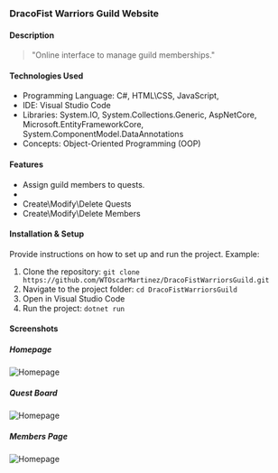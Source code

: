 ### DracoFist Warriors Guild Website

#### Description

> "Online interface to manage guild memberships."

#### Technologies Used

- Programming Language: C#, HTML\CSS, JavaScript, 
- IDE: Visual Studio Code
- Libraries: System.IO, System.Collections.Generic, AspNetCore, Microsoft.EntityFrameworkCore, System.ComponentModel.DataAnnotations
- Concepts: Object-Oriented Programming (OOP)

#### Features

- Assign guild members to quests.
- 
- Create\Modify\Delete Quests
- Create\Modify\Delete Members

#### Installation & Setup
Provide instructions on how to set up and run the project. Example:

1. Clone the repository: `git clone https://github.com/WTOscarMartinez/DracoFistWarriorsGuild.git`
2. Navigate to the project folder: `cd DracoFistWarriorsGuild`
3. Open in Visual Studio Code
4. Run the project: `dotnet run`

#### Screenshots
##### Homepage
![Homepage](https://u.cubeupload.com/OzFromMarz/Homepage.jpg)
##### Quest Board
![Homepage](https://u.cubeupload.com/OzFromMarz/QuestPage.jpg)
##### Members Page
![Homepage](https://u.cubeupload.com/OzFromMarz/OurMembersPage.jpg)



